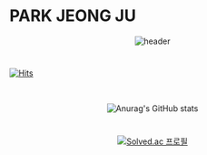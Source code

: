 # PARK JEONG JU
<div align="center">
  
  ![header](https://capsule-render.vercel.app/api?type=waving&color=timeGradient&text=Jeongju's%20GitHub%20👋&animation=twinkling&fontSize=50&fontAlignY=40&fontAlign=70&height=250)
  
</div>

#

[![Hits](https://hits.seeyoufarm.com/api/count/incr/badge.svg?url=https%3A%2F%2Fgithub.com%2Fpresto98%2Fhit-counter&count_bg=%2398351D&title_bg=%23000000&icon=github.svg&icon_color=%23FFFFFF&title=GITHUB&edge_flat=false)](https://hits.seeyoufarm.com)

<br>

<div align="center">
  
  ![Anurag's GitHub stats](https://github-readme-stats.vercel.app/api?username=presto98&show_icons=true&theme=aura_dark)
  
 </div>
 
 #
 
 <div align="center">
  
  [![Solved.ac
  프로필](http://mazassumnida.wtf/api/v2/generate_badge?boj=presto98)](https://solved.ac/presto98)
  
 </div>
